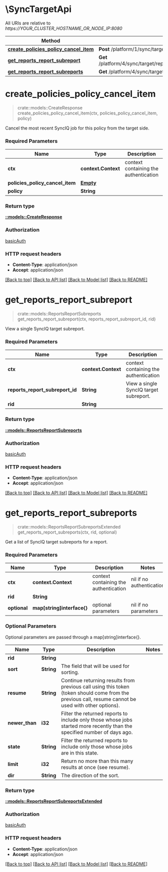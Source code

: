 # \SyncTargetApi

All URIs are relative to *https://YOUR_CLUSTER_HOSTNAME_OR_NODE_IP:8080*

Method | HTTP request | Description
------------- | ------------- | -------------
[**create_policies_policy_cancel_item**](SyncTargetApi.md#create_policies_policy_cancel_item) | **Post** /platform/1/sync/target/policies/{Policy}/cancel | 
[**get_reports_report_subreport**](SyncTargetApi.md#get_reports_report_subreport) | **Get** /platform/4/sync/target/reports/{Rid}/subreports/{ReportsReportSubreportId} | 
[**get_reports_report_subreports**](SyncTargetApi.md#get_reports_report_subreports) | **Get** /platform/4/sync/target/reports/{Rid}/subreports | 


# **create_policies_policy_cancel_item**
>crate::models::CreateResponse create_policies_policy_cancel_item(ctx, policies_policy_cancel_item, policy)


Cancel the most recent SyncIQ job for this policy from the target side.

### Required Parameters

Name | Type | Description  | Notes
------------- | ------------- | ------------- | -------------
 **ctx** | **context.Context** | context containing the authentication | nil if no authentication
  **policies_policy_cancel_item** | [**Empty**](Empty.md)|  | 
  **policy** | **String**|  | 

### Return type

[**::models::CreateResponse**](CreateResponse.md)

### Authorization

[basicAuth](../README.md#basicAuth)

### HTTP request headers

 - **Content-Type**: application/json
 - **Accept**: application/json

[[Back to top]](#) [[Back to API list]](../README.md#documentation-for-api-endpoints) [[Back to Model list]](../README.md#documentation-for-models) [[Back to README]](../README.md)

# **get_reports_report_subreport**
>crate::models::ReportsReportSubreports get_reports_report_subreport(ctx, reports_report_subreport_id, rid)


View a single SyncIQ target subreport.

### Required Parameters

Name | Type | Description  | Notes
------------- | ------------- | ------------- | -------------
 **ctx** | **context.Context** | context containing the authentication | nil if no authentication
  **reports_report_subreport_id** | **String**| View a single SyncIQ target subreport. | 
  **rid** | **String**|  | 

### Return type

[**::models::ReportsReportSubreports**](ReportsReportSubreports.md)

### Authorization

[basicAuth](../README.md#basicAuth)

### HTTP request headers

 - **Content-Type**: application/json
 - **Accept**: application/json

[[Back to top]](#) [[Back to API list]](../README.md#documentation-for-api-endpoints) [[Back to Model list]](../README.md#documentation-for-models) [[Back to README]](../README.md)

# **get_reports_report_subreports**
>crate::models::ReportsReportSubreportsExtended get_reports_report_subreports(ctx, rid, optional)


Get a list of SyncIQ target subreports for a report.

### Required Parameters

Name | Type | Description  | Notes
------------- | ------------- | ------------- | -------------
 **ctx** | **context.Context** | context containing the authentication | nil if no authentication
  **rid** | **String**|  | 
 **optional** | **map[string]interface{}** | optional parameters | nil if no parameters

### Optional Parameters
Optional parameters are passed through a map[string]interface{}.

Name | Type | Description  | Notes
------------- | ------------- | ------------- | -------------
 **rid** | **String**|  | 
 **sort** | **String**| The field that will be used for sorting. | 
 **resume** | **String**| Continue returning results from previous call using this token (token should come from the previous call, resume cannot be used with other options). | 
 **newer_than** | **i32**| Filter the returned reports to include only those whose jobs started more recently than the specified number of days ago. | 
 **state** | **String**| Filter the returned reports to include only those whose jobs are in this state. | 
 **limit** | **i32**| Return no more than this many results at once (see resume). | 
 **dir** | **String**| The direction of the sort. | 

### Return type

[**::models::ReportsReportSubreportsExtended**](ReportsReportSubreportsExtended.md)

### Authorization

[basicAuth](../README.md#basicAuth)

### HTTP request headers

 - **Content-Type**: application/json
 - **Accept**: application/json

[[Back to top]](#) [[Back to API list]](../README.md#documentation-for-api-endpoints) [[Back to Model list]](../README.md#documentation-for-models) [[Back to README]](../README.md)

